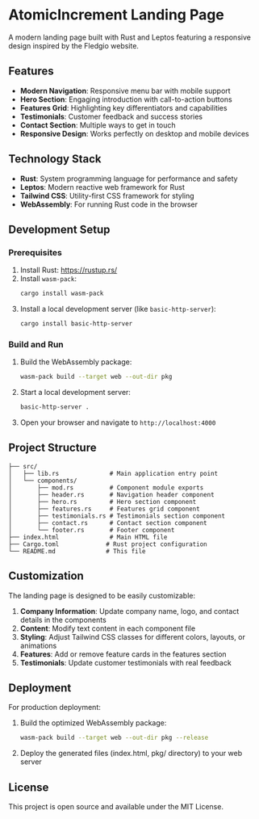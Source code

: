 # AtomicIncrement Landing Page

A modern landing page built with Rust and Leptos featuring a responsive design inspired by the Fledgio website.

## Features

- **Modern Navigation**: Responsive menu bar with mobile support
- **Hero Section**: Engaging introduction with call-to-action buttons
- **Features Grid**: Highlighting key differentiators and capabilities
- **Testimonials**: Customer feedback and success stories
- **Contact Section**: Multiple ways to get in touch
- **Responsive Design**: Works perfectly on desktop and mobile devices

## Technology Stack

- **Rust**: System programming language for performance and safety
- **Leptos**: Modern reactive web framework for Rust
- **Tailwind CSS**: Utility-first CSS framework for styling
- **WebAssembly**: For running Rust code in the browser

## Development Setup

### Prerequisites

1. Install Rust: https://rustup.rs/
2. Install `wasm-pack`:
   ```bash
   cargo install wasm-pack
   ```
3. Install a local development server (like `basic-http-server`):
   ```bash
   cargo install basic-http-server
   ```

### Build and Run

1. Build the WebAssembly package:
   ```bash
   wasm-pack build --target web --out-dir pkg
   ```

2. Start a local development server:
   ```bash
   basic-http-server .
   ```

3. Open your browser and navigate to `http://localhost:4000`

## Project Structure

```
├── src/
│   ├── lib.rs              # Main application entry point
│   └── components/
│       ├── mod.rs          # Component module exports
│       ├── header.rs       # Navigation header component
│       ├── hero.rs         # Hero section component
│       ├── features.rs     # Features grid component
│       ├── testimonials.rs # Testimonials section component
│       ├── contact.rs      # Contact section component
│       └── footer.rs       # Footer component
├── index.html              # Main HTML file
├── Cargo.toml             # Rust project configuration
└── README.md              # This file
```

## Customization

The landing page is designed to be easily customizable:

1. **Company Information**: Update company name, logo, and contact details in the components
2. **Content**: Modify text content in each component file
3. **Styling**: Adjust Tailwind CSS classes for different colors, layouts, or animations
4. **Features**: Add or remove feature cards in the features section
5. **Testimonials**: Update customer testimonials with real feedback

## Deployment

For production deployment:

1. Build the optimized WebAssembly package:
   ```bash
   wasm-pack build --target web --out-dir pkg --release
   ```

2. Deploy the generated files (index.html, pkg/ directory) to your web server

## License

This project is open source and available under the MIT License.